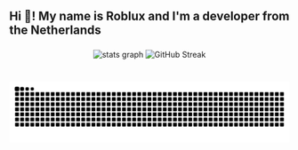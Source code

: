<h2 align="left">Hi 👋! My name is Roblux and I'm a developer from the Netherlands</h2>

###

<div align="center">
  <img src="https://github-readme-stats.vercel.app/api?username=RobIux&hide_title=true&show_icons=true&include_all_commits=true&count_private=true&disable_animations=false&theme=dark&locale=en&hide_border=true" height="150" alt="stats graph"  />
  <img src="https://streak-stats.demolab.com/demo/preview.php?user=RobIux&theme=dark&hide_border=true&mode=weekly" alt="GitHub Streak" />
</div>

###

<br clear="both">

<img src="https://raw.githubusercontent.com/RobIux/RobIux/output/snake.svg" alt="Snake animation" />

###
